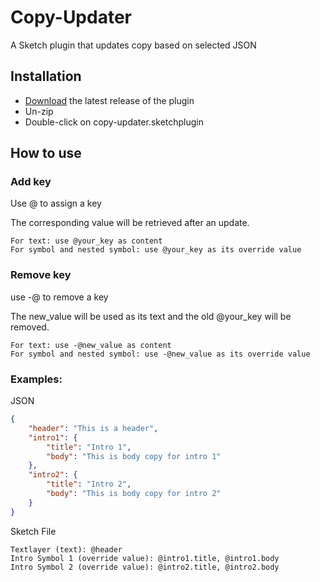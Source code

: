 # Copy-Updater

A Sketch plugin that updates copy based on selected JSON

## Installation

-   [Download](../../releases/latest/download/copy-updater.sketchplugin.zip) the latest release of the plugin
-   Un-zip
-   Double-click on copy-updater.sketchplugin

## How to use

### Add key

Use @ to assign a key

The corresponding value will be retrieved after an update.

```
For text: use @your_key as content
For symbol and nested symbol: use @your_key as its override value
```

### Remove key

use -@ to remove a key

The new_value will be used as its text and the old @your_key will be removed.

```
For text: use -@new_value as content
For symbol and nested symbol: use -@new_value as its override value
```

### Examples:

JSON

```json
{
    "header": "This is a header",
    "intro1": {
        "title": "Intro 1",
        "body": "This is body copy for intro 1"
    },
    "intro2": {
        "title": "Intro 2",
        "body": "This is body copy for intro 2"
    }
}
```

Sketch File

```
Textlayer (text): @header
Intro Symbol 1 (override value): @intro1.title, @intro1.body
Intro Symbol 2 (override value): @intro2.title, @intro2.body
```
